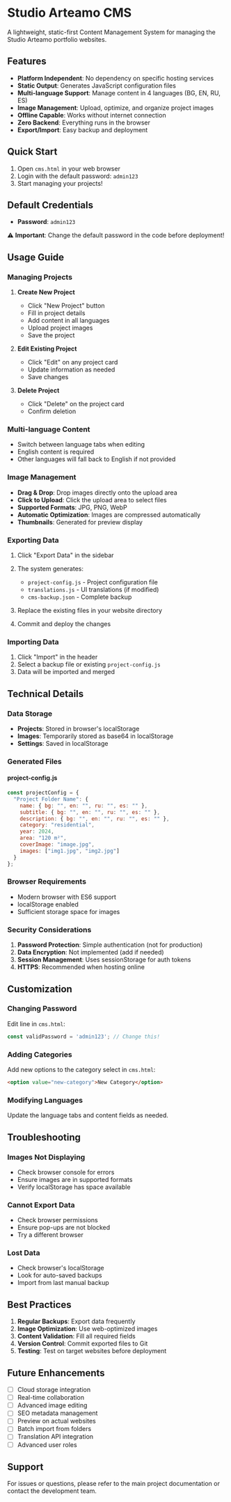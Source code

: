 # Studio Arteamo CMS

A lightweight, static-first Content Management System for managing the Studio Arteamo portfolio websites.

## Features

- **Platform Independent**: No dependency on specific hosting services
- **Static Output**: Generates JavaScript configuration files
- **Multi-language Support**: Manage content in 4 languages (BG, EN, RU, ES)
- **Image Management**: Upload, optimize, and organize project images
- **Offline Capable**: Works without internet connection
- **Zero Backend**: Everything runs in the browser
- **Export/Import**: Easy backup and deployment

## Quick Start

1. Open `cms.html` in your web browser
2. Login with the default password: `admin123`
3. Start managing your projects!

## Default Credentials

- **Password**: `admin123`

⚠️ **Important**: Change the default password in the code before deployment!

## Usage Guide

### Managing Projects

1. **Create New Project**
   - Click "New Project" button
   - Fill in project details
   - Add content in all languages
   - Upload project images
   - Save the project

2. **Edit Existing Project**
   - Click "Edit" on any project card
   - Update information as needed
   - Save changes

3. **Delete Project**
   - Click "Delete" on the project card
   - Confirm deletion

### Multi-language Content

- Switch between language tabs when editing
- English content is required
- Other languages will fall back to English if not provided

### Image Management

- **Drag & Drop**: Drop images directly onto the upload area
- **Click to Upload**: Click the upload area to select files
- **Supported Formats**: JPG, PNG, WebP
- **Automatic Optimization**: Images are compressed automatically
- **Thumbnails**: Generated for preview display

### Exporting Data

1. Click "Export Data" in the sidebar
2. The system generates:
   - `project-config.js` - Project configuration file
   - `translations.js` - UI translations (if modified)
   - `cms-backup.json` - Complete backup

3. Replace the existing files in your website directory
4. Commit and deploy the changes

### Importing Data

1. Click "Import" in the header
2. Select a backup file or existing `project-config.js`
3. Data will be imported and merged

## Technical Details

### Data Storage

- **Projects**: Stored in browser's localStorage
- **Images**: Temporarily stored as base64 in localStorage
- **Settings**: Saved in localStorage

### Generated Files

#### project-config.js
```javascript
const projectConfig = {
  "Project Folder Name": {
    name: { bg: "", en: "", ru: "", es: "" },
    subtitle: { bg: "", en: "", ru: "", es: "" },
    description: { bg: "", en: "", ru: "", es: "" },
    category: "residential",
    year: 2024,
    area: "120 m²",
    coverImage: "image.jpg",
    images: ["img1.jpg", "img2.jpg"]
  }
};
```

### Browser Requirements

- Modern browser with ES6 support
- localStorage enabled
- Sufficient storage space for images

### Security Considerations

1. **Password Protection**: Simple authentication (not for production)
2. **Data Encryption**: Not implemented (add if needed)
3. **Session Management**: Uses sessionStorage for auth tokens
4. **HTTPS**: Recommended when hosting online

## Customization

### Changing Password

Edit line in `cms.html`:
```javascript
const validPassword = 'admin123'; // Change this!
```

### Adding Categories

Add new options to the category select in `cms.html`:
```html
<option value="new-category">New Category</option>
```

### Modifying Languages

Update the language tabs and content fields as needed.

## Troubleshooting

### Images Not Displaying
- Check browser console for errors
- Ensure images are in supported formats
- Verify localStorage has space available

### Cannot Export Data
- Check browser permissions
- Ensure pop-ups are not blocked
- Try a different browser

### Lost Data
- Check browser's localStorage
- Look for auto-saved backups
- Import from last manual backup

## Best Practices

1. **Regular Backups**: Export data frequently
2. **Image Optimization**: Use web-optimized images
3. **Content Validation**: Fill all required fields
4. **Version Control**: Commit exported files to Git
5. **Testing**: Test on target websites before deployment

## Future Enhancements

- [ ] Cloud storage integration
- [ ] Real-time collaboration
- [ ] Advanced image editing
- [ ] SEO metadata management
- [ ] Preview on actual websites
- [ ] Batch import from folders
- [ ] Translation API integration
- [ ] Advanced user roles

## Support

For issues or questions, please refer to the main project documentation or contact the development team.